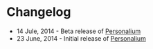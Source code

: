 # Changelog
* 14 Jule, 2014 - Beta release of [Personalium](https://github.com/web-xaser/blogspot-templates/tree/master/Personalium)
* 23 June, 2014 - Initial release of [Personalium](https://github.com/web-xaser/blogspot-templates/tree/master/Personalium)